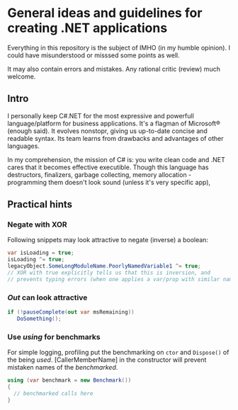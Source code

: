 # General ideas and guidelines for creating .NET applications
Everything in this repository is the subject of IMHO (in my humble opinion). I could have misunderstood or misssed some points as well. 

It may also contain errors and mistakes. Any rational critic (review) much welcome.

## Intro
I personally keep C#\.NET for the most expressive and powerfull language/platform for business applications. It's a flagman of Microsoft&#174; (enough said). It evolves nonstopr, giving us up-to-date concise and readable syntax. Its team learns from drawbacks and advantages of other languages.

In my comprehension, the mission of C# is: you write clean code and .NET cares that it becomes effective executible. Though this language has destructors, finalizers, garbage collecting, memory allocation - programming them doesn't look sound (unless it's very specific app), 

## Practical hints
### Negate with XOR
Following snippets may look attractive to negate (inverse) a boolean:
```csharp
var isLoading = true;
isLoading ^= true;
legacyObject.SomeLongModuleName.PoorlyNamedVariable1 ^= true;
// XOR with true explicitly tells us that this is inversion, and
// prevents typing errors (when one applies a var/prop with similar name)
```

### *Out* can look attractive
```csharp
if (!pauseComplete(out var msRemaining))
   DoSomething();
```
### Use *using* for benchmarks
For simple logging, profiling put the benchmarking on <code>ctor</code> and <code>Dispose()</code> of the being *used*.
[CallerMemberName] in the constructor will prevent mistaken names of the *benchmarked*.
```csharp
using (var benchmark = new Benchmark())
{
  // benchmarked calls here
}
```
